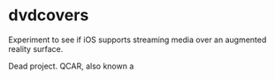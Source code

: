 # dvdcovers
Experiment to see if iOS supports streaming media over an augmented reality surface. 

Dead project. QCAR, also known a

